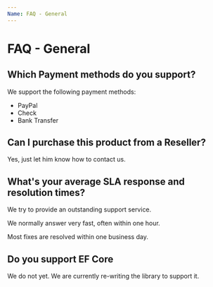 ```yaml
---
Name: FAQ - General
---
```


# FAQ - General

## Which Payment methods do you support?
We support the following payment methods:

- PayPal
- Check
- Bank Transfer

## Can I purchase this product from a Reseller?
Yes, just let him know how to contact us.

## What's your average SLA response and resolution times?
We try to provide an outstanding support service.

We normally answer very fast, often within one hour.

Most fixes are resolved within one business day.

## Do you support EF Core
We do not yet. We are currently re-writing the library to support it.
